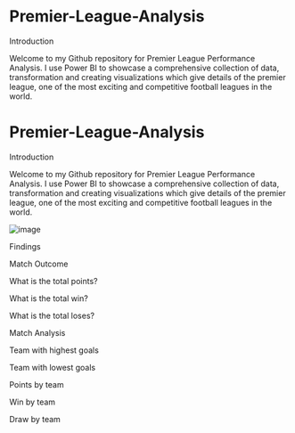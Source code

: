 # Premier-League-Analysis
Introduction

Welcome to my Github repository for Premier League Performance Analysis. I use Power BI to showcase a comprehensive collection of data, transformation and creating visualizations which give details of the premier league, one of the most exciting and competitive football leagues in the world.

# Premier-League-Analysis
Introduction

Welcome to my Github repository for Premier League Performance Analysis. I use Power BI to showcase a comprehensive collection of data, transformation and creating visualizations which give details of the premier league, one of the most exciting and competitive football leagues in the world.

![image](https://github.com/aramideoye/Premier-League-Analysis/assets/136766114/05f15173-f3fc-4d47-9f93-418348ac7cf8)


Findings

Match Outcome

  What is the total points?
  
  What is the total win?
  
  What is the total loses?

Match Analysis

  Team with highest goals
  
  Team with lowest goals
  
  Points by team
  
  Win by team
  
  Draw by team
